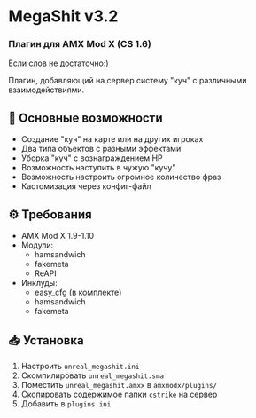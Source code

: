 # MegaShit v3.2
### Плагин для AMX Mod X (CS 1.6)

Если слов не достаточно:) 

Плагин, добавляющий на сервер систему "куч" с различными взаимодействиями.

## 📌 Основные возможности
- Создание "куч" на карте или на других игроках
- Два типа объектов с разными эффектами
- Уборка "куч" с вознаграждением HP
- Возможность наступить в чужую "кучу"
- Возможность настроить огромное количество фраз
- Кастомизация через конфиг-файл

## ⚙️ Требования
- AMX Mod X 1.9-1.10
- Модули:
  - hamsandwich
  - fakemeta
  - ReAPI
- Инклуды:
  - easy_cfg (в комплекте)
  - hamsandwich
  - fakemeta

## 📥 Установка
1. Настроить `unreal_megashit.ini`
2. Скомпилировать `unreal_megashit.sma`
3. Поместить `unreal_megashit.amxx` в `amxmodx/plugins/`
4. Скопировать содержимое папки `cstrike` на сервер
5. Добавить в `plugins.ini`


